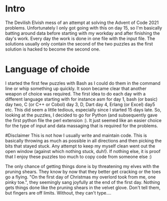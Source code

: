 # Intro
The Devilish Elvish mess of an attempt at solving the Advent of Code 2021 problems. Unfortunately I only got going with this on day 15, so I'm basically batting around data before starting with my workday and after finishing the day's work. Every day the work is done in one file with the input file. The solutions usually only contain the second of the two puzzles as the first solution is hacked to become the second one.

# Language of choide
I started the first few puzzles with Bash as I could do them in the command
line or whip something up quickly. It soon became clear that another weapon of
choice was required. The first idea to do each day with a different language
starting with for instance asm for day 1, bash (or basic) day two, C (or C++ or
Cobol) day 3, D, Dart day 4, Erlang (or Excel) day5 etc. This did seem a little
tedious, especially since I started 15 days late. So, looking at the puzzles, I
decided to go for Python (and subsequently gave the first python file the perl
extension :). It just seemed like an easier choice for the type of input and
data massaging that is required for the problems.


#Disclaimer
This is not how I usually write and maintain code. This is basically throwing
as much as possible in all directions and then picking the bits that stayed
stuck. Any attempt to keep my myself clean went out the open window (against
which nothing stuck, duh!). If nothing else, it is proof that I enjoy these
puzzles too much to copy code from someone else :)

The only chance of getting things done is by threatening my elves with the
pruning shears. They know by now that they better get cracking or the toes go a
flying. "On the first day of Christmas my overlord took from me, one pinky
toe.", they seemingly sang joyfully at the end of the first day. Nothing gets
things done like the pruning shears in the velvet glove. Don't tell them, but
fingers are off limits. Without, they can't type....
